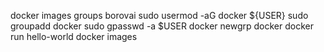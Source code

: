 docker images
groups borovai
sudo usermod -aG docker ${USER}
sudo groupadd docker
sudo gpasswd -a $USER docker
newgrp docker
docker run hello-world
docker images
